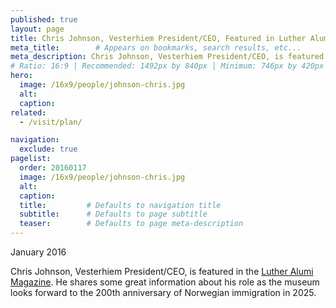 ```yaml
---
published: true
layout: page
title: Chris Johnson, Vesterhiem President/CEO, Featured in Luther Alumni Magazine 
meta_title:        # Appears on bookmarks, search results, etc...
meta_description: Chris Johnson, Vesterhiem President/CEO, is featured in Luther Alumni Magazine.
# Ratio: 16:9 | Recommended: 1492px by 840px | Minimum: 746px by 420px
hero:
  image: /16x9/people/johnson-chris.jpg
  alt:
  caption:
related:
  - /visit/plan/

navigation:
  exclude: true  
pagelist:
  order: 20160117
  image: /16x9/people/johnson-chris.jpg
  alt: 
  caption:
  title:         # Defaults to navigation title
  subtitle:      # Defaults to page subtitle
  teaser:        # Defaults to page meta-description
---
```

January 2016 

Chris Johnson, Vesterhiem President/CEO, is featured in the [Luther Alumi Magazine](https://www.luther.edu/magazine/?story_id=666331&issue_id=665653). He shares some great information about his role as the museum looks forward to the 200th anniversary of Norwegian immigration in 2025. 
